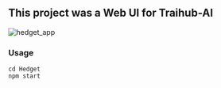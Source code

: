 ## This project was a Web UI for Traihub-AI

![hedget_app](https://user-images.githubusercontent.com/1792853/29204152-ef7cc91a-7ea7-11e7-98ac-403842cebfdd.png)
### Usage
```
cd Hedget
npm start
```
